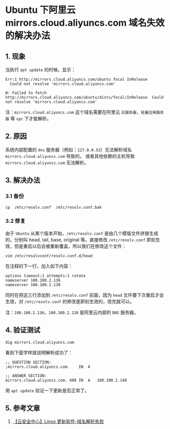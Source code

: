 # Ubuntu 下阿里云 mirrors.cloud.aliyuncs.com 域名失效的解决办法

## 1. 现象

当执行 `apt update` 的时候，显示：

```shell
Err:1 http://mirrors.cloud.aliyuncs.com/ubuntu focal InRelease
  Could not resolve 'mirrors.cloud.aliyuncs.com'

W: Failed to fetch http://mirrors.cloud.aliyuncs.com/ubuntu/dists/focal/InRelease  Could not resolve 'mirrors.cloud.aliyuncs.com'
```

注：`mirrors.cloud.aliyuncs.com` 这个域名需要在阿里云 `云服务器`，`轻量应用服务器` 等 `vpc` 下才能解析。

## 2. 原因

系统内部配置的 `dns` 服务器（例如：`127.0.0.53`）无法解析域名 `mirrors.cloud.aliyuncs.com` 导致的。
或者其他依赖的主机导致 `mirrors.cloud.aliyuncs.com` 无法解析。

## 3. 解决办法

### 3.1 备份

```shell
cp  /etc/resolv.conf  /etc/resolv.conf.bak
```

### 3.2 修复

由于 `Ubuntu` 从某个版本开始，`/etc/resolv.conf` 是由几个模版文件拼接生成的，分别叫 head, tail, base, original 等。直接修改 `/etc/resolv.conf` 即刻生效，但是重启以后会被重新覆盖，所以我们在修改这个文件：

```shell
vim /etc/resolvconf/resolv.conf.d/head
````

在注释的下一行，加入如下内容：

```shell
options timeout:1 attempts:1 rotate
nameserver 100.100.2.136
nameserver 100.100.2.138
```

同时在把这三行添加到 `/etc/resolv.conf` 前面，因为 `head` 文件要下次重启才会生效，对 `/etc/resolv.conf` 的修改是即刻生效的，改完就可以。

注：`100.100.2.136`，`100.100.2.138` 是阿里云内部的 `DNS` 服务器。

## 4. 验证测试

```shell
dig mirrors.cloud.aliyuncs.com
```

看到下面字样就说明解析成功了：

```shell
;; QUESTION SECTION:
;mirrors.cloud.aliyuncs.com.	IN	A

;; ANSWER SECTION:
mirrors.cloud.aliyuncs.com. 600	IN	A	100.100.2.148
```

用 `apt update` 验证一下更新是否正常了。

## 5. 参考文章

1. [【云安全中心】Linux 更新软件-域名解析失败](https://developer.aliyun.com/article/767805)
